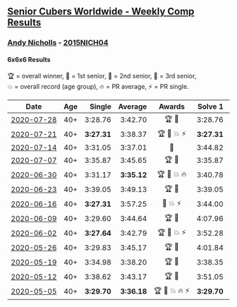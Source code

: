 <style>table {white-space: nowrap;}</style>

## [Senior Cubers Worldwide - Weekly Comp Results](/scw-comp/results/)
### [Andy Nicholls](README.md) - [2015NICH04](https://www.worldcubeassociation.org/persons/2015NICH04?event=666)
#### 6x6x6 Results

<span style="white-space: nowrap;">🏆 = overall winner</span>, <span style="white-space: nowrap;">🥇 = 1st senior</span>, <span style="white-space: nowrap;">🥈 = 2nd senior</span>, <span style="white-space: nowrap;">🥉 = 3rd senior</span>, <span style="white-space: nowrap;">💥 = overall record (age group)</span>, <span style="white-space: nowrap;">🔥 = PR average</span>, <span style="white-space: nowrap;">⚡ = PR single</span>.

| Date | Age | Single | Average | Awards | Solve 1 | Solve 2 | Solve 3 | Video |
| :--: | :--: | --: | --: | :--: | --: | --: | --: | :-- |
| [2020-07-28](../../results/2020-07-28/666.md) | 40+ | 3:28.76 | 3:42.70 | 🏆 🥇 | 3:28.76 | 3:29.83 | 4:09.50 | [Desktop](https://www.facebook.com/events/299658408049797/permalink/304723364209968) / [Mobile](https://m.facebook.com/events/299658408049797?view=permalink&id=304723364209968) |
| [2020-07-21](../../results/2020-07-21/666.md) | 40+ | **3:27.31** | 3:38.37 | 🏆 🥇 💥 ⚡ | **3:27.31** | 3:36.74 | 3:51.05 | [Desktop](https://www.facebook.com/events/3081159145282455/permalink/3081819258549777) / [Mobile](https://m.facebook.com/events/3081159145282455?view=permalink&id=3081819258549777) |
| [2020-07-14](../../results/2020-07-14/666.md) | 40+ | 3:31.05 | 3:37.01 | 🥇 | 3:44.82 | 3:35.15 | 3:31.05 | [Desktop](https://www.facebook.com/events/2729568740635198/permalink/2731161373809268) / [Mobile](https://m.facebook.com/events/2729568740635198?view=permalink&id=2731161373809268) |
| [2020-07-07](../../results/2020-07-07/666.md) | 40+ | 3:35.87 | 3:45.65 | 🏆 🥇 | 3:35.87 | 3:48.14 | 3:52.93 | [Desktop](https://www.facebook.com/events/307625317040136/permalink/309154366887231) / [Mobile](https://m.facebook.com/events/307625317040136?view=permalink&id=309154366887231) |
| [2020-06-30](../../results/2020-06-30/666.md) | 40+ | 3:31.17 | **3:35.12** | 🏆 🥇 💥 🔥 | 3:40.78 | 3:33.41 | 3:31.17 | [Desktop](https://www.facebook.com/events/284746466306313/permalink/285158502931776) / [Mobile](https://m.facebook.com/events/284746466306313?view=permalink&id=285158502931776) |
| [2020-06-23](../../results/2020-06-23/666.md) | 40+ | 3:39.05 | 3:49.13 | 🏆 🥇 | 3:39.05 | 3:46.77 | 4:01.56 | [Desktop](https://www.facebook.com/events/268636114456043/permalink/279551773364477) / [Mobile](https://m.facebook.com/events/268636114456043?view=permalink&id=279551773364477) |
| [2020-06-16](../../results/2020-06-16/666.md) | 40+ | **3:27.31** | 3:57.25 | 🥈 💥 ⚡ | 3:44.00 | **3:27.31** | 4:40.43 | [Desktop](https://www.facebook.com/events/256188575607890/permalink/258506008709480) / [Mobile](https://m.facebook.com/events/256188575607890?view=permalink&id=258506008709480) |
| [2020-06-09](../../results/2020-06-09/666.md) | 40+ | 3:29.60 | 3:44.64 | 🏆 🥇 | 4:07.96 | 3:29.60 | 3:36.36 | [Desktop](https://www.facebook.com/events/1130228284009045/permalink/1131120660586474) / [Mobile](https://m.facebook.com/events/1130228284009045?view=permalink&id=1131120660586474) |
| [2020-06-02](../../results/2020-06-02/666.md) | 40+ | **3:27.64** | 3:42.79 | 🏆 🥇 💥 ⚡ | 3:52.28 | **3:27.64** | 3:48.45 | [Desktop](https://www.facebook.com/events/573401076937046/permalink/573727163571104) / [Mobile](https://m.facebook.com/events/573401076937046?view=permalink&id=573727163571104) |
| [2020-05-26](../../results/2020-05-26/666.md) | 40+ | 3:29.83 | 3:45.17 | 🏆 🥇 | 4:01.84 | 3:43.84 | 3:29.83 | [Desktop](https://www.facebook.com/events/637852836799991/permalink/639257566659518) / [Mobile](https://m.facebook.com/events/637852836799991?view=permalink&id=639257566659518) |
| [2020-05-19](../../results/2020-05-19/666.md) | 40+ | 3:34.98 | 3:38.20 | 🏆 🥇 | 3:38.35 | 3:41.27 | 3:34.98 | [Desktop](https://www.facebook.com/events/201300894172579/permalink/202112780758057) / [Mobile](https://m.facebook.com/events/201300894172579?view=permalink&id=202112780758057) |
| [2020-05-12](../../results/2020-05-12/666.md) | 40+ | 3:38.62 | 3:43.17 | 🏆 🥇 | 3:51.05 | 3:38.62 | 3:39.84 | [Desktop](https://www.facebook.com/events/276138643524223/permalink/276777570126997) / [Mobile](https://m.facebook.com/events/276138643524223?view=permalink&id=276777570126997) |
| [2020-05-05](../../results/2020-05-05/666.md) | 40+ | **3:29.70** | **3:36.18** | 🏆 🥇 💥 🔥 ⚡ | **3:29.70** | 3:33.32 | 3:45.53 | [Desktop](https://www.facebook.com/events/557526585195168/permalink/558595331754960) / [Mobile](https://m.facebook.com/events/557526585195168?view=permalink&id=558595331754960) |


<!-- Global site tag (gtag.js) - Google Analytics -->
<script async src="https://www.googletagmanager.com/gtag/js?id=UA-86348435-3"></script>
<script>window.dataLayer = window.dataLayer || []; function gtag() {dataLayer.push(arguments);} gtag('js', new Date()); gtag('config', 'UA-86348435-3');</script>
